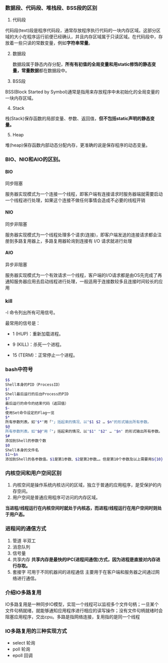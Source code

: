 ### 数据段、代码段、堆栈段、BSS段的区别

1.  代码段

代码段(text)段是程序代码段，通常存放程序执行代码的一块内存区域。这部分区域的大小在程序运行前便已经确认，并且内存区域属于只读区域。在代码段中，存放着一些只读的常数变量，例如**字符串常量**。

 2. 数据段	

    数据段属于静态内存分配，**所有有初值的全局变量和用static修饰的静态变量，常量数据**都在数据段中。

3. BSS段

BSS(Block Started by Symbol)通常是指用来存放程序中未初始化的全局变量的一块内存区域。

4. Stack

栈(Stack)保存函数的局部变量、参数、返回值，**但不包括static声明的静态变量。**

5. Heap

堆(heap)保存函数内部动态分配内存，更准确的说是保存程序的动态变量。

### **BIO、NIO和AIO的区别。**

#### BIO

同步阻塞

服务器实现模式为一个连接一个线程，即客户端有连接请求时服务器端就需要启动一个线程进行处理，如果这个连接不做任何事情会造成不必要的线程开销

#### NIO

同步非阻塞

服务器实现模式为一个线程处理多个请求(连接)，即客户端发送的连接请求都会注册到多路复用器上，多路复用器轮询到连接有 I/O 请求就进行处理

#### AIO

异步非阻塞

服务器实现模式为一个有效请求一个线程，客户端的I/O请求都是由OS先完成了再通知服务器应用去启动线程进行处理，一般适用于连接数较多且连接时间较长的应用

### kill

 -l 命令列出所有可用信号。

最常用的信号是：

- 1 (HUP)：重新加载进程。
- 9 (KILL)：杀死一个进程。

- 15 (TERM)：正常停止一个进程。

### bash中符号

```bash
$$
Shell本身的PID（ProcessID）
$!
Shell最后运行的后台Process的PID
$?
最后运行的命令的结束代码（返回值）
$-
使用Set命令设定的Flag一览
$*
所有参数列表。如"$*"用「"」括起来的情况、以"$1 $2 … $n"的形式输出所有参数。
$@
所有参数列表。如"$@"用「"」括起来的情况、以"$1" "$2" … "$n" 的形式输出所有参数。
$#
添加到Shell的参数个数
$0
Shell本身的文件名
$1～$n
添加到Shell的各参数值。$1是第1参数、$2是第2参数…。但是第10个参数及以上需要用${10} ${11}来显示
```

### 内核空间和用户空间区别

1. 内核空间是操作系统内核访问的区域，独立于普通的应用程序，是受保护的内存空间。
2. 用户空间是普通应用程序可访问的内存区域。

**当进程/线程运行在内核空间时就处于内核态，而进程/线程运行在用户空间时则处于用户态。**

### 进程间的通信方式

1. 管道  半双工
2.  消息队列
3. 信号量
4. 共享内存    **共享内存是最快的IPC(进程间通信)方式，因为进程是直接对内存进行存取。**
5. 套接字  可用于不同机器间的进程通信  主要⽤于在客户端和服务器之间通过⽹络进⾏通信。

### 介绍IO多路复用

​          IO多路复用是一种同步IO模型，实现一个线程可以监视多个文件句柄；一旦某个文件句柄就绪，就能够通知应用程序进行相应的读写操作；没有文件句柄就绪时会阻塞应用程序，交出cpu。多路是指网络连接，复用指的是同一个线程

### IO多路复用的三种实现方式

- select   轮询
- poll    轮询
- epoll  回调
